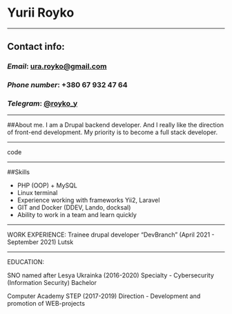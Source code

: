 # Yurii Royko
******

## Contact info:
### *Email*: ura.royko@gmail.com
### *Phone number*: +380 67 932 47 64
### *Telegram*: [@royko_y](https://t.me/royko_y)
******

##About me.
I am a Drupal backend developer. And I really like the direction of front-end development.
My priority is to become a full stack developer.
******


code

******

##Skills

* PHP (OOP) + MySQL 
* Linux terminal
* Experience working with frameworks Yii2, Laravel
* GIT and Docker (DDEV, Lando, docksal)
* Ability to work in a team and learn quickly

******

WORK EXPERIENCE:
Trainee drupal developer “DevBranch” (April 2021 - September 2021) Lutsk
******

EDUCATION:

SNO named after Lesya Ukrainka (2016-2020)
Specialty - Cybersecurity (Information Security)
Bachelor

Computer Academy STEP (2017-2019)
Direction - Development and promotion of WEB-projects
